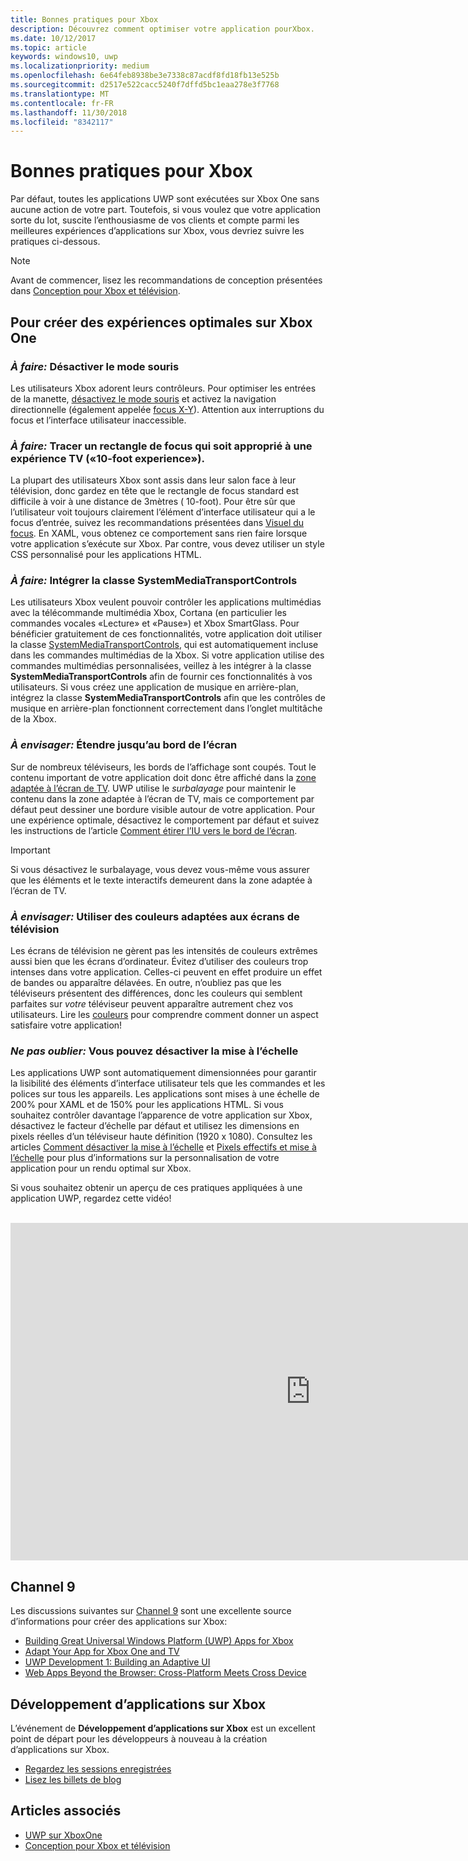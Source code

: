 ```yaml
---
title: Bonnes pratiques pour Xbox
description: Découvrez comment optimiser votre application pourXbox.
ms.date: 10/12/2017
ms.topic: article
keywords: windows10, uwp
ms.localizationpriority: medium
ms.openlocfilehash: 6e64feb8938be3e7338c87acdf8fd18fb13e525b
ms.sourcegitcommit: d2517e522cacc5240f7dffd5bc1eaa278e3f7768
ms.translationtype: MT
ms.contentlocale: fr-FR
ms.lasthandoff: 11/30/2018
ms.locfileid: "8342117"
---
```

# <a name="xbox-best-practices"></a>Bonnes pratiques pour Xbox

Par défaut, toutes les applications UWP sont exécutées sur Xbox One sans aucune action de votre part. Toutefois, si vous voulez que votre application sorte du lot, suscite l’enthousiasme de vos clients et compte parmi les meilleures expériences d’applications sur Xbox, vous devriez suivre les pratiques ci-dessous.
  > [!NOTE]
  > Avant de commencer, lisez les recommandations de conception présentées dans [Conception pour Xbox et télévision](../design/devices/designing-for-tv.md).   

## <a name="to-build-the-best-experiences-for-xbox-one"></a>Pour créer des expériences optimales sur Xbox One

### <a name="do-turn-off-mouse-mode"></a>*À faire:* Désactiver le mode souris

Les utilisateurs Xbox adorent leurs contrôleurs. Pour optimiser les entrées de la manette, [désactivez le mode souris](how-to-disable-mouse-mode.md) et activez la navigation directionnelle (également appelée [focus X-Y](../design/devices/designing-for-tv.md#xy-focus-navigation-and-interaction)). Attention aux interruptions du focus et l’interface utilisateur inaccessible.

### <a name="do-draw-a-focus-rectangle-that-is-appropriate-for-a-10-foot-experience"></a>*À faire:* Tracer un rectangle de focus qui soit approprié à une expérience TV («10-foot experience»).

La plupart des utilisateurs Xbox sont assis dans leur salon face à leur télévision, donc gardez en tête que le rectangle de focus standard est difficile à voir à une distance de 3mètres ( 10-foot). Pour être sûr que l’utilisateur voit toujours clairement l’élément d’interface utilisateur qui a le focus d’entrée, suivez les recommandations présentées dans [Visuel du focus](../design/devices/designing-for-tv.md#focus-visual). En XAML, vous obtenez ce comportement sans rien faire lorsque votre application s’exécute sur Xbox. Par contre, vous devez utiliser un style CSS personnalisé pour les applications HTML.

### <a name="do-integrate-with-the-systemmediatransportcontrols-class"></a>*À faire:* Intégrer la classe SystemMediaTransportControls

Les utilisateurs Xbox veulent pouvoir contrôler les applications multimédias avec la télécommande multimédia Xbox, Cortana (en particulier les commandes vocales «Lecture» et «Pause») et Xbox SmartGlass. Pour bénéficier gratuitement de ces fonctionnalités, votre application doit utiliser la classe [SystemMediaTransportControls](https://msdn.microsoft.com/library/windows/apps/windows.media.systemmediatransportcontrols.aspx), qui est automatiquement incluse dans les commandes multimédias de la Xbox. Si votre application utilise des commandes multimédias personnalisées, veillez à les intégrer à la classe **SystemMediaTransportControls** afin de fournir ces fonctionnalités à vos utilisateurs. Si vous créez une application de musique en arrière-plan, intégrez la classe **SystemMediaTransportControls** afin que les contrôles de musique en arrière-plan fonctionnent correctement dans l’onglet multitâche de la Xbox.

<!-- ### *Do:* Use adaptive UI to account for snapped apps
One of the unique features of Xbox One is that users can snap apps such as Cortana next to any other app, so your app should respond gracefully when it runs in *fill mode*. Implement [adaptive UI](../get-started/universal-application-platform-guide.md#design-adaptive-ui-with-adaptive-panels) and make sure to test your app during development by snapping an app next to it. -->

### <a name="consider-draw-to-the-edge-of-the-screen"></a>*À envisager:* Étendre jusqu’au bord de l’écran

Sur de nombreux téléviseurs, les bords de l’affichage sont coupés. Tout le contenu important de votre application doit donc être affiché dans la [zone adaptée à l’écran de TV](../design/devices/designing-for-tv.md#tv-safe-area). UWP utilise le *surbalayage* pour maintenir le contenu dans la zone adaptée à l’écran de TV, mais ce comportement par défaut peut dessiner une bordure visible autour de votre application. Pour une expérience optimale, désactivez le comportement par défaut et suivez les instructions de l’article [Comment étirer l’IU vers le bord de l’écran](turn-off-overscan.md).
> [!IMPORTANT]
  > Si vous désactivez le surbalayage, vous devez vous-même vous assurer que les éléments et le texte interactifs demeurent dans la zone adaptée à l’écran de TV. 

### <a name="consider-use-tv-safe-colors"></a>*À envisager:* Utiliser des couleurs adaptées aux écrans de télévision

Les écrans de télévision ne gèrent pas les intensités de couleurs extrêmes aussi bien que les écrans d’ordinateur. Évitez d’utiliser des couleurs trop intenses dans votre application. Celles-ci peuvent en effet produire un effet de bandes ou apparaître délavées. En outre, n’oubliez pas que les téléviseurs présentent des différences, donc les couleurs qui semblent parfaites sur *votre* téléviseur peuvent apparaître autrement chez vos utilisateurs. Lire les [couleurs](../design/devices/designing-for-tv.md#colors) pour comprendre comment donner un aspect satisfaire votre application!

### <a name="remember-you-can-disable-scaling"></a>*Ne pas oublier:* Vous pouvez désactiver la mise à l’échelle

Les applications UWP sont automatiquement dimensionnées pour garantir la lisibilité des éléments d’interface utilisateur tels que les commandes et les polices sur tous les appareils. Les applications sont mises à une échelle de 200% pour XAML et de 150% pour les applications HTML. Si vous souhaitez contrôler davantage l’apparence de votre application sur Xbox, désactivez le facteur d’échelle par défaut et utilisez les dimensions en pixels réelles d’un téléviseur haute définition (1920 x 1080). Consultez les articles [Comment désactiver la mise à l’échelle](disable-scaling.md) et [Pixels effectifs et mise à l’échelle](../design/basics/design-and-ui-intro.md#effective-pixels-and-scaling) pour plus d’informations sur la personnalisation de votre application pour un rendu optimal sur Xbox.

Si vous souhaitez obtenir un aperçu de ces pratiques appliquées à une application UWP, regardez cette vidéo!
</br>
</br>
<iframe src="https://channel9.msdn.com/Blogs/One-Dev-Minute/Tailoring-your-UWP-app-for-Xbox/player" width="960" height="540" allowFullScreen frameBorder="0"></iframe>

## <a name="channel-9"></a>Channel 9

Les discussions suivantes sur [Channel 9](https://channel9.msdn.com/) sont une excellente source d’informations pour créer des applications sur Xbox:

- [Building Great Universal Windows Platform (UWP) Apps for Xbox](https://channel9.msdn.com/Events/Build/2016/B883)
- [Adapt Your App for Xbox One and TV](https://channel9.msdn.com/Events/Build/2016/T651-R1)
- [UWP Development 1: Building an Adaptive UI](https://channel9.msdn.com/Events/Build/2016/L724-R1)
- [Web Apps Beyond the Browser: Cross-Platform Meets Cross Device](https://channel9.msdn.com/Events/Build/2016/B888)

## <a name="app-dev-on-xbox"></a>Développement d’applications sur Xbox

L’événement de **Développement d’applications sur Xbox** est un excellent point de départ pour les développeurs à nouveau à la création d’applications sur Xbox.

* [Regardez les sessions enregistrées](https://developer.microsoft.com/windows/projects/campaigns/app-dev-on-xbox-event#WatchNow)
* [Lisez les billets de blog](https://developer.microsoft.com/windows/projects/campaigns/app-dev-on-xbox-event#BlogSeries)

## <a name="see-also"></a>Articles associés

- [UWP sur XboxOne](index.md)
- [Conception pour Xbox et télévision](../design/devices/designing-for-tv.md)
